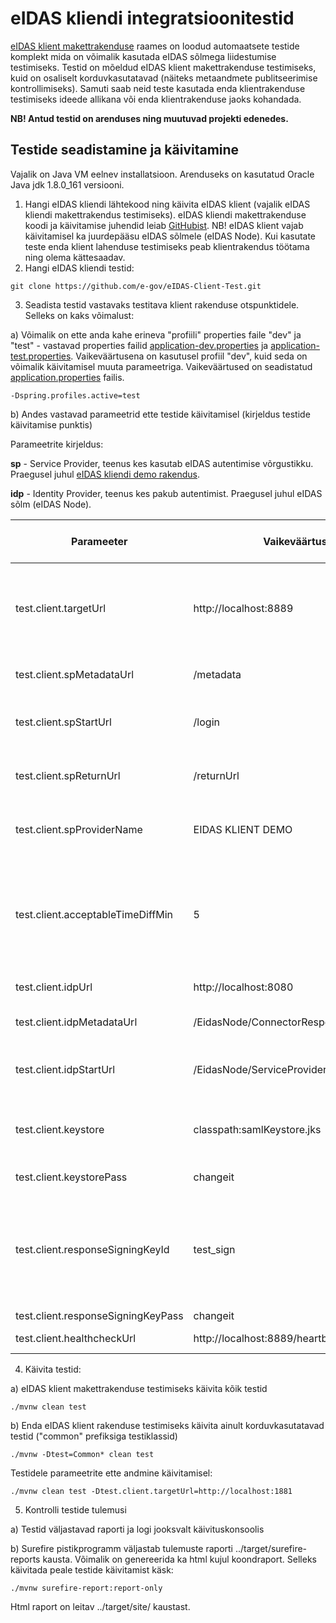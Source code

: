 # eIDAS kliendi integratsioonitestid

[eIDAS klient makettrakenduse](https://github.com/e-gov/eIDAS-Client) raames on loodud automaatsete testide komplekt mida on võimalik kasutada eIDAS sõlmega liidestumise testimiseks. Testid on mõeldud eIDAS klient makettrakenduse testimiseks, kuid on osaliselt korduvkasutatavad (näiteks metaandmete publitseerimise kontrollimiseks). Samuti saab neid teste kasutada enda klientrakenduse testimiseks ideede allikana või enda klientrakenduse jaoks kohandada. 

**NB! Antud testid on arenduses ning  muutuvad projekti edenedes.**

## Testide seadistamine ja käivitamine

Vajalik on Java VM eelnev installatsioon. Arenduseks on kasutatud Oracle Java jdk 1.8.0_161 versiooni.

1. Hangi eIDAS kliendi lähtekood ning käivita eIDAS klient (vajalik eIDAS kliendi makettrakendus testimiseks). eIDAS kliendi makettrakenduse koodi ja käivitamise juhendid leiab [GitHubist](https://github.com/e-gov/eIDAS-Client). NB! eIDAS klient vajab käivitamisel ka juurdepääsu eIDAS sõlmele (eIDAS Node). Kui kasutate teste enda klient lahenduse testimiseks peab klientrakendus töötama ning olema kättesaadav.
2. Hangi eIDAS kliendi testid:

 `git clone https://github.com/e-gov/eIDAS-Client-Test.git`

3. Seadista testid vastavaks testitava klient rakenduse otspunktidele. Selleks on kaks võimalust:

a) Võimalik on ette anda kahe erineva "profiili" properties faile "dev" ja "test" - vastavad properties failid [application-dev.properties](https://github.com/e-gov/eIDAS-Client-Test/blob/master/src/test/resources/application-dev.properties) ja [application-test.properties](https://github.com/e-gov/eIDAS-Client-Test/blob/master/src/test/resources/application-test.properties). Vaikeväärtusena on kasutusel profiil "dev", kuid seda on võimalik käivitamisel muuta parameetriga. Vaikeväärtused on seadistatud [application.properties](https://github.com/e-gov/eIDAS-Client-Test/blob/master/src/test/resources/application.properties) failis.

`-Dspring.profiles.active=test`

b) Andes vastavad parameetrid ette testide käivitamisel (kirjeldus testide käivitamise punktis)

Parameetrite kirjeldus:

**sp** - Service Provider, teenus kes kasutab eIDAS autentimise võrgustikku. Praegusel juhul [eIDAS kliendi demo rakendus](https://github.com/e-gov/eIDAS-Client-demo).

**idp** - Identity Provider, teenus kes pakub autentimist. Praegusel juhul eIDAS sõlm (eIDAS Node).

| Parameeter | Vaikeväärtus | Vajalik korduvkasutatavatele testidele | Kirjeldus |
|------------|--------------|----------------------------------------|-----------|
| test.client.targetUrl | http://localhost:8889 | Jah | Testitava klientrakenduse Url ja port. SAML vastuses kasutatavad URLid loetakse metaandmetest. |
| test.client.spMetadataUrl | /metadata | Jah | Teenuse metaandmete otspunkt. |
| test.client.spStartUrl | /login | Ei | Teenuse autentimise alustamise otspunkt. |
| test.client.spReturnUrl | /returnUrl | Ei | Teenuse autentimise vastuse otspunkt. |
| test.client.spProviderName | EIDAS KLIENT DEMO | Jah | Teenuse nimi mida reklaamitakse metaandmetes. |
| test.client.acceptableTimeDiffMin | 5 | Ei | Vastuses tagastatava kehtivuse ajaperioodi pikkus. Peab olema sünkroonis kliendi seadistustega. |
| test.client.idpUrl | http://localhost:8080 |  Ei | eIDAS sõlme url ja port. |
| test.client.idpMetadataUrl | /EidasNode/ConnectorResponderMetadata |  Ei |eIDAS sõlme metateabe otspunkt. |
| test.client.idpStartUrl  | /EidasNode/ServiceProvider |  Ei | eIDAS sõlme autentimise alustamise otspunkt. |
| test.client.keystore | classpath:samlKeystore.jks | Ei | Võtmehoidla asukoht testides kasutatavate võtmete hoidmiseks. |
| test.client.keystorePass | changeit | Ei | Võtmehoidla parool. |
| test.client.responseSigningKeyId | test_sign | Ei | Võtmehoidlas oleva võtme alias mida kasutatakse SAML vastuse allkirjastamiseks. eIDAS sõlme vastuse simuleerimiseks. |
| test.client.responseSigningKeyPass | changeit | Ei | Võtme parool. |
| test.client.healthcheckUrl | http://localhost:8889/heartbeat | Ei | Elutukse otspuntki URL. |

4. Käivita testid:

a) eIDAS klient makettrakenduse testimiseks käivita kõik testid

`./mvnw clean test`

b) Enda eIDAS klient rakenduse testimiseks käivita ainult korduvkasutatavad testid ("common" prefiksiga testiklassid)

`./mvnw -Dtest=Common* clean test`

Testidele parameetrite ette andmine käivitamisel:

`./mvnw clean test -Dtest.client.targetUrl=http://localhost:1881`

5. Kontrolli testide tulemusi

a) Testid väljastavad raporti ja logi jooksvalt käivituskonsoolis

b) Surefire pistikprogramm väljastab tulemuste raporti ../target/surefire-reports kausta. Võimalik on genereerida ka html kujul koondraport. Selleks käivitada peale testide käivitamist käsk:

`./mvnw surefire-report:report-only`

Html raport on leitav ../target/site/ kaustast.
